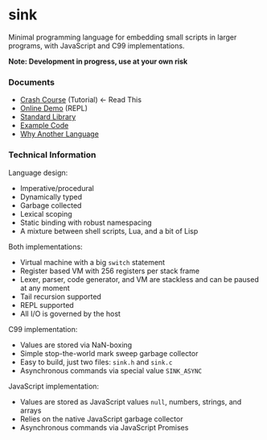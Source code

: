 
sink
====

Minimal programming language for embedding small scripts in larger programs, with JavaScript and C99
implementations.

**Note: Development in progress, use at your own risk**

### Documents

* [Crash Course](https://github.com/voidqk/sink/blob/master/docs/crash-course.md) (Tutorial)
  &larr; Read This
* [Online Demo](https://rawgit.com/voidqk/sink/master/src/repl.html) (REPL)
* [Standard Library](https://github.com/voidqk/sink/blob/master/docs/lib.md)
* [Example Code](https://github.com/voidqk/sink/blob/master/tests/0.sanity/sanity.sink)
* [Why Another Language](https://github.com/voidqk/sink/blob/master/docs/why.md)

### Technical Information

Language design:

* Imperative/procedural
* Dynamically typed
* Garbage collected
* Lexical scoping
* Static binding with robust namespacing
* A mixture between shell scripts, Lua, and a bit of Lisp

Both implementations:

* Virtual machine with a big `switch` statement
* Register based VM with 256 registers per stack frame
* Lexer, parser, code generator, and VM are stackless and can be paused at any moment
* Tail recursion supported
* REPL supported
* All I/O is governed by the host

C99 implementation:

* Values are stored via NaN-boxing
* Simple stop-the-world mark sweep garbage collector
* Easy to build, just two files: `sink.h` and `sink.c`
* Asynchronous commands via special value `SINK_ASYNC`

JavaScript implementation:

* Values are stored as JavaScript values `null`, numbers, strings, and arrays
* Relies on the native JavaScript garbage collector
* Asynchronous commands via JavaScript Promises

